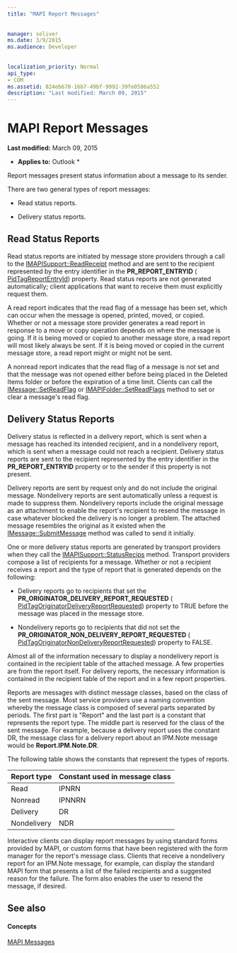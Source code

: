 ```yaml
---
title: "MAPI Report Messages"
 
 
manager: soliver
ms.date: 3/9/2015
ms.audience: Developer
 
 
localization_priority: Normal
api_type:
- COM
ms.assetid: 824eb670-16b7-49bf-9992-39fe0586a552
description: "Last modified: March 09, 2015"
---
```


# MAPI Report Messages

 **Last modified:** March 09, 2015 
  
 * **Applies to:** Outlook * 
  
Report messages present status information about a message to its sender.
  
There are two general types of report messages:
  
- Read status reports.
    
- Delivery status reports.
    
## Read Status Reports

Read status reports are initiated by message store providers through a call to the [IMAPISupport::ReadReceipt](imapisupport-readreceipt.md) method and are sent to the recipient represented by the entry identifier in the **PR_REPORT_ENTRYID** ( [PidTagReportEntryId](pidtagreportentryid-canonical-property.md)) property. Read status reports are not generated automatically; client applications that want to receive them must explicitly request them.
  
A read report indicates that the read flag of a message has been set, which can occur when the message is opened, printed, moved, or copied. Whether or not a message store provider generates a read report in response to a move or copy operation depends on where the message is going. If it is being moved or copied to another message store, a read report will most likely always be sent. If it is being moved or copied in the current message store, a read report might or might not be sent. 
  
A nonread report indicates that the read flag of a message is not set and that the message was not opened either before being placed in the Deleted Items folder or before the expiration of a time limit. Clients can call the [IMessage::SetReadFlag](imessage-setreadflag.md) or [IMAPIFolder::SetReadFlags](imapifolder-setreadflags.md) method to set or clear a message's read flag. 
  
## Delivery Status Reports

Delivery status is reflected in a delivery report, which is sent when a message has reached its intended recipient, and in a nondelivery report, which is sent when a message could not reach a recipient. Delivery status reports are sent to the recipient represented by the entry identifier in the **PR_REPORT_ENTRYID** property or to the sender if this property is not present. 
  
Delivery reports are sent by request only and do not include the original message. Nondelivery reports are sent automatically unless a request is made to suppress them. Nondelivery reports include the original message as an attachment to enable the report's recipient to resend the message in case whatever blocked the delivery is no longer a problem. The attached message resembles the original as it existed when the [IMessage::SubmitMessage](imessage-submitmessage.md) method was called to send it initially. 
  
One or more delivery status reports are generated by transport providers when they call the [IMAPISupport::StatusRecips](imapisupport-statusrecips.md) method. Transport providers compose a list of recipients for a message. Whether or not a recipient receives a report and the type of report that is generated depends on the following: 
  
- Delivery reports go to recipients that set the **PR_ORIGINATOR_DELIVERY_REPORT_REQUESTED** ( [PidTagOriginatorDeliveryReportRequested](pidtagoriginatordeliveryreportrequested-canonical-property.md)) property to TRUE before the message was placed in the message store.
    
- Nondelivery reports go to recipients that did not set the **PR_ORIGINATOR_NON_DELIVERY_REPORT_REQUESTED** ( [PidTagOriginatorNonDeliveryReportRequested](pidtagoriginatornondeliveryreportrequested-canonical-property.md)) property to FALSE. 
    
Almost all of the information necessary to display a nondelivery report is contained in the recipient table of the attached message. A few properties are from the report itself. For delivery reports, the necessary information is contained in the recipient table of the report and in a few report properties. 
  
Reports are messages with distinct message classes, based on the class of the sent message. Most service providers use a naming convention whereby the message class is composed of several parts separated by periods. The first part is "Report" and the last part is a constant that represents the report type. The middle part is reserved for the class of the sent message. For example, because a delivery report uses the constant DR, the message class for a delivery report about an IPM.Note message would be **Report.IPM.Note.DR**.
  
The following table shows the constants that represent the types of reports.
  
|**Report type**|**Constant used in message class**|
|:-----|:-----|
|Read  <br/> |IPNRN  <br/> |
|Nonread  <br/> |IPNNRN  <br/> |
|Delivery  <br/> |DR  <br/> |
|Nondelivery  <br/> |NDR  <br/> |
   
Interactive clients can display report messages by using standard forms provided by MAPI, or custom forms that have been registered with the form manager for the report's message class. Clients that receive a nondelivery report for an IPM.Note message, for example, can display the standard MAPI form that presents a list of the failed recipients and a suggested reason for the failure. The form also enables the user to resend the message, if desired. 
  
## See also

#### Concepts

[MAPI Messages](mapi-messages.md)

